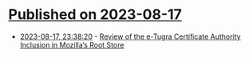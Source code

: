 # [Published on 2023-08-17](index.md)

* [2023-08-17, 23:38:20](https://lobste.rs/s/en736r/review_e_tugra_certificate_authority) - [Review of the e-Tugra Certificate Authority Inclusion in Mozilla’s Root Store](https://groups.google.com/a/mozilla.org/g/dev-security-policy/c/C-HrP1SEq1A)
